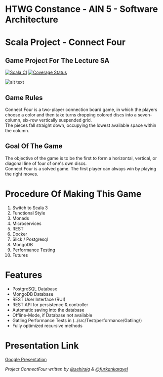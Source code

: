 # HTWG Constance - AIN 5 - Software Architecture
# Scala Project - Connect Four
## Game Project For The Lecture SA

[![Scala CI](https://github.com/sehirsig/connectFour/actions/workflows/scala.yml/badge.svg?branch=SA-10_Futures&kill_cache=1)](https://github.com/sehirsig/connectFour/actions/workflows/scala.yml)
[![Coverage Status](https://coveralls.io/repos/github/sehirsig/connectFour/badge.svg?branch=SA-10_Futures)](https://coveralls.io/github/sehirsig/connectFour?branch=SA-10_Futures)

![alt text](https://github.com/sehirsig/connectFour/blob/master/GuiImage.png)

## Game Rules
Connect Four is a two-player connection board game, in which the players choose a color and then take turns dropping colored discs into a seven-column, six-row vertically suspended grid. \
The pieces fall straight down, occupying the lowest available space within the column.

## Goal Of The Game
The objective of the game is to be the first to form a horizontal, vertical, or diagonal line of four of one's own discs. \
Connect Four is a solved game. The first player can always win by playing the right moves. 

# Procedure Of Making This Game

 1. Switch to Scala 3
 2. Functional Style
 3. Monads
 4. Microservices
 5. REST
 6. Docker
 7. Slick / Postgresql
 8. MongoDB
 9. Performance Testing
 10. Futures

# Features
- PostgreSQL Database
- MongoDB Database
- REST User Interface (RUI)
- REST API for persistence & controller
- Automatic saving into the database
- Offline-Mode, if Database not available
- Gatling Performance Tests in (../src/Test/performance/Gatling/)
- Fully optimized recursive methods


# Presentation Link
[Google Presentation](www.google.de)

*Project ConnectFour written by [@sehirsig](https://github.com/sehirsig/) & [@furkankarayel](https://github.com/furkankarayel/)*
